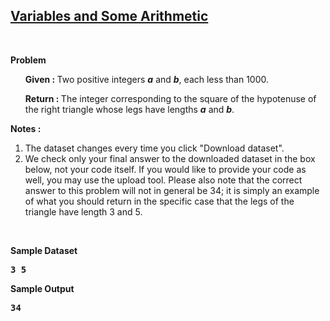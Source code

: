 
<h2><a href="https://rosalind.info/problems/ini2/">Variables and Some Arithmetic</a></h2>

<p>&nbsp;</p>
<p><strong class="example">Problem</strong></p>

<ol>
<p><strong>Given : </strong>Two positive integers <strong><i>a</i></strong> and <strong><i>b</i></strong>, each less than 1000.</p>
<p><strong>Return : </strong>The integer corresponding to the square of the hypotenuse of the right triangle whose legs have lengths <strong><i>a</i></strong> and <strong><i>b</i></strong>.</p>
</ol>

<p><strong class="example">Notes : </strong></p>
<ol>
  <li>The dataset changes every time you click "Download dataset".</li>
  <li>We check only your final answer to the downloaded dataset in the box below, not your code itself. If you would like to provide your code as well, you may use the upload tool. Please also note that the correct answer to this problem will not in general be 34; it is simply an example of what you should return in the specific case that the legs of the triangle have length 3 and 5.</li>
</ol>




<p>&nbsp;</p>
<p><strong class="example">Sample Dataset</strong></p>
<pre>
<strong>3 5</strong>
</pre>
<p><strong class="example">Sample Output</strong></p>
<pre>
<strong>34</strong>
</pre>
